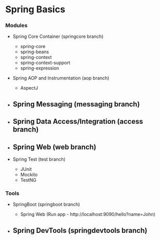 # Spring Basics

### Modules

- Spring Core Container (springcore branch)
    - spring-core
    - spring-beans
    - spring-context
    - spring-context-support
    - spring-expression
    
- Spring AOP and Instrumentation (aop branch)
    - AspectJ
    
- Spring Messaging (messaging branch)
    - 
    
- Spring Data Access/Integration (access branch)
    - 
    
- Spring Web (web branch)
    - 
    
- Spring Test (test branch)
    - JUnit
    - Mockito
    - TestNG

### Tools

- SpringBoot (springboot branch)
    - Spring Web (Run app - http://localhost:9090/hello?name=John)
    
- Spring DevTools (springdevtools branch)
    - 
